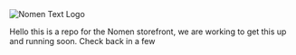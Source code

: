 <!DOCTYPE html>
<head>
  <meta charset = "utf-8">
  <meta name ="description" content = "NomenClature">
  
  <title>NomenClature</title>
  <img src = "charlesrice12.github.io/NoMenLogo.png" alt = "Nomen Text Logo">
  </head>
  
  <body>
  
  <p> Hello this is a repo for the Nomen storefront, we are working to get this up and running soon. Check back in a few </p>
  <p id ="ascript">  <script>  </script>  </p>
  
  </body>
  
  </html>
